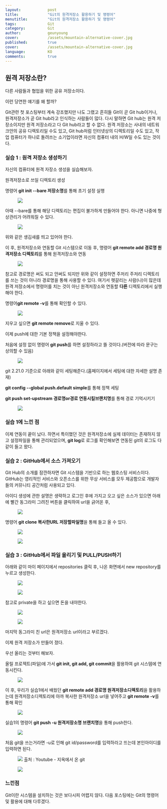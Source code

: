 ```yaml
---
layout:            post
title:             "Git의 원격저장소 활용하기 및 명령어"
menutitle:         "Git의 원격저장소 활용하기 및 명령어"
tags:              Git
category:          Git
author:            geunyoung
cover:             /assets/mountain-alternative-cover.jpg
published:         true
cover:             /assets/mountain-alternative-cover.jpg
language:          KO
comments:          true
---
```


## 원격 저장소란?

다른 사람들과 협업을 위한 공유 저장소이다.

이런 당연한 얘기를 왜 할까?

Git관련 첫 포스팅부터 계속 강조했지만 나도 그랬고 흔히들 Git이 곧 Git hub이거나, 원격저장소가 곧 Git hub라고 인식하는 사람들이 많다.
다시 말하면 Git hub는 원격 저장소이지만 원격 저장소라고 다 Git hub라고 할 수 없다.
원격 저장소는 사내의 네트워크안의 공유 디렉토리일 수도 있고, Git hub처럼 인터넷상의 디렉토리일 수도 있고, 작업 컴퓨터가 하나로 돌려쓰는 소기업이라면 자신의 컴퓨터 내의 H/W일 수도 있는 것이다.


### 실습 1 : 원격 저장소 생성하기

자신의 컴퓨터에 원격 자장소 생성을 실습해보자.


원격저장소로 쓰일 디렉토리 생성

명령어 **git init --bare 저장소명**를 통해 초기 설정 실행 

<aside>
<figure>
<img src="{{ "/media/img/Git/practice41.PNG" | absolute_url }}" />
</figure>
</aside>

아때 --bare를 통해 해당 디렉토리는 편집이 불가하게 만들어야 한다. 아니면 나중에 형상관리가 어려워질 수 있다.

<aside>
<figure>
<img src="{{ "/media/img/Git/practice42.PNG" | absolute_url }}" />
</figure>
</aside>

위와 같은 생김새를 띄고 있어야 한다.


이 후, 원격저장소와 연동할 Git 시스템으로 이동 후,
명령어 **git remote add 경로명 원격저장소 디렉토리**를 통해 원격저장소와 연동

<aside>
<figure>
<img src="{{ "/media/img/Git/practice43.PNG" | absolute_url }}" />
</figure>
</aside>

참고로 경로명은 써도 되고 안써도 되지만 위와 같이 설정하면 주저리 주저리 디렉토리를 쓰는 것이 아니라 경로명을 통해 사용할 수 있다.
여기서 헷갈리는 사람(나)이 많은데 원격 저장소에서 명령어를 치는 것이 아닌 원격저장소와 연동할 **다른** 디렉토리에서 실행해야 한다.

명령어**git remote -v**를 통해 확인할 수 있다.

<aside>
<figure>
<img src="{{ "/media/img/Git/practice44.PNG" | absolute_url }}" />
</figure>
</aside>

지우고 싶으면 **git remote remove**로 지울 수 있다.


이제 push에 대한 기본 정책을 설정해야한다.

처음에 설정 없이 명령어 **git push**를 하면 설정하라고 뜰 것이다.(버전에 따라 문구는 상의할 수 있음)

<aside>
<figure>
<img src="{{ "/media/img/Git/practice45.PNG" | absolute_url }}" />
</figure>
</aside>

git 2.21.0 기준으로 아래와 같이 세팅해준다.(홈페이지에서 세팅에 대한 자세한 설명 존재)

**git config --global push.default simple**를 통해 정책 세팅

**git push set-upstream 경로명or경로 연동시킬브랜치명**를 통해 경로 기억시키기

<aside>
<figure>
<img src="{{ "/media/img/Git/practice46.PNG" | absolute_url }}" />
</figure>
</aside>


### 실습 1에 느낀 점

이제 연동이 끝이 났다. 
하면서 특이했던 것은 원격저장소에 실제 데이터는 존재하지 않고 설정파일을 통해 관리되었으며, **git log**로 로그를 확인해보면 연동된 git의 로그도 다 같이 들고 왔다.


### 실습 2 : GitHub에서 소스 가져오기

Git Hub의 소개를 잠깐하자면 Git 시스템을 기반으로 하는 웹호스팅 서비스이다. GitHub는 영리적인 서비스와 오픈소스를 위한 무상 서비스를 모두 제공함으로 개발자들의 커뮤니티 공간처럼 사용되고 있다.

아이디 생성에 관한 설명은 생략하고 로그인 후에 가지고 오고 싶은 소스가 있으면 아래에 빨간 동그라미 그려진 버튼을 클릭하여 url을 긁어온 후,

<aside>
<figure>
<img src="{{ "/media/img/Git/practice47.PNG" | absolute_url }}" />
</figure>
</aside>

명령어 **git clone 복사한URL 저장할파일명**을 통해 들고 올 수 있다.

<aside>
<figure>
<img src="{{ "/media/img/Git/practice48.PNG" | absolute_url }}" />
</figure>
</aside>

<aside>
<figure>
<img src="{{ "/media/img/Git/practice49.PNG" | absolute_url }}" />
</figure>
</aside>


### 실습 3 : GitHub에서 파일 올리기 및 PULL/PUSH하기

아래와 같이 마이 페이지에서 repositories 클릭 후, 나온 화면에서 new repository를 누르고 생성한다.

<aside>
<figure>
<img src="{{ "/media/img/Git/practice50.PNG" | absolute_url }}" />
</figure>
</aside>

<aside>
<figure>
<img src="{{ "/media/img/Git/practice51.PNG" | absolute_url }}" />
</figure>
</aside>

참고로 private을 하고 싶으면 돈을 내야한다.

<aside>
<figure>
<img src="{{ "/media/img/Git/practice52.PNG" | absolute_url }}" />
</figure>
</aside>

<aside>
<figure>
<img src="{{ "/media/img/Git/practice53.PNG" | absolute_url }}" />
</figure>
</aside>

마지막 동그라미 친 url은 원격저장소 url이라고 부르겠다.

이제 원격 저장소가 만들어 졌다. 


우선 올리는 것부터 해보자.

올릴 프로젝트(파일)에 가서 **git init, git add, git commit**을 활용하여 git 시스템에 연동시킨다. 

<aside>
<figure>
<img src="{{ "/media/img/Git/practice54.PNG" | absolute_url }}" />
</figure>
</aside>

이 후, 우리가 실습1에서 배웠던 **git remote add 경로명 원격저장소디렉토리**을 활용하는데 원격저장소디렉토리에 아까 복사한 원격저장소 url을 넣어주고 **git remote -v**를 통해 확인

<aside>
<figure>
<img src="{{ "/media/img/Git/practice55.PNG" | absolute_url }}" />
</figure>
</aside>


실습1의 명령어 **git push -u 원격저장소명 브랜치명**을 통해 push한다.

<aside>
<figure>
<img src="{{ "/media/img/Git/practice56.PNG" | absolute_url }}" />
</figure>
</aside>

처음 git을 쓰는거라면 -u로 인해 git id/password를 입력하라고 뜨는데 본인아이디를 입력하면 된다. 

<aside>
<figure>
<img src="{{ "/media/img/Git/practice56.PNG" | absolute_url }}" />
<caption>출처 : Youtube - 지옥에서 온 git</caption>
</figure>
</aside>

<aside>
<figure>
<img src="{{ "/media/img/Git/practice56.PNG" | absolute_url }}" />
</figure>
</aside>


### 느낀점

Git이란 시스템을 설치하는 것은 보다시피 어렵지 않다. 다음 포스팅에는 Git의 명령어 및 활용에 대해 다루겠다.


